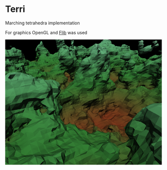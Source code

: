 # Terri
Marching tetrahedra implementation

For graphics OpenGL and [Flib](https://github.com/Frontier789/Flib) was used

![Sample Image](https://raw.githubusercontent.com/Frontier789/Terri/master/capture2.png "Sample iamge")
